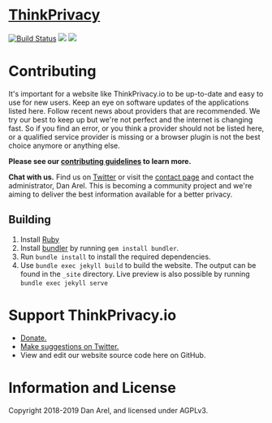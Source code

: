 # [ThinkPrivacy](https://www.thinkprivacy.io/)

[![Build Status](https://travis-ci.com/danarel/thinkprivacy.svg?branch=master)](https://travis-ci.com/danarel/thinkprivacy) [![](http://img.shields.io/liberapay/receives/danarel.svg?logo=liberapay)](https://liberapay.com/danarel/) [![](https://img.shields.io/badge/Made%20With-Jekyll-green.svg)](https://jekyllrb.com/)

# Contributing

It's important for a website like ThinkPrivacy.io to be up-to-date and easy to use for new users. Keep an eye on software updates of the applications listed here. Follow recent news about providers that are recommended. We try our best to keep up but we're not perfect and the internet is changing fast. So if you find an error, or you think a provider should not be listed here, or a qualified service provider is missing or a browser plugin is not the best choice anymore or anything else.

**Please see our [contributing guidelines](.github/CONTRIBUTING.md) to learn more.**

**Chat with us.** Find us on [Twitter](https://www.twitter.com/ThinkPrivacyIO) or visit the [contact page](https://thinkprivacy.io/contact.html) and contact the administrator, Dan Arel. This is becoming a community project and we're aiming to deliver the best information available for a better privacy.

## Building

1. Install [Ruby](https://www.ruby-lang.org/en/documentation/installation/)
1. Install [bundler](https://bundler.io/) by running `gem install bundler`.
1. Run `bundle install` to install the required dependencies.
1. Use `bundle exec jekyll build` to build the website. The output can be found in the `_site` directory.  Live preview is also possible by running `bundle exec jekyll serve`

# Support ThinkPrivacy.io

- [Donate.](https://thinkprivacy.io/support.html)
- [Make suggestions on Twitter.](https://www.twitter.com/ThinkPrivacyIO)
- View and edit our website source code here on GitHub.

# Information and License

Copyright 2018-2019 Dan Arel, and licensed under AGPLv3. 
